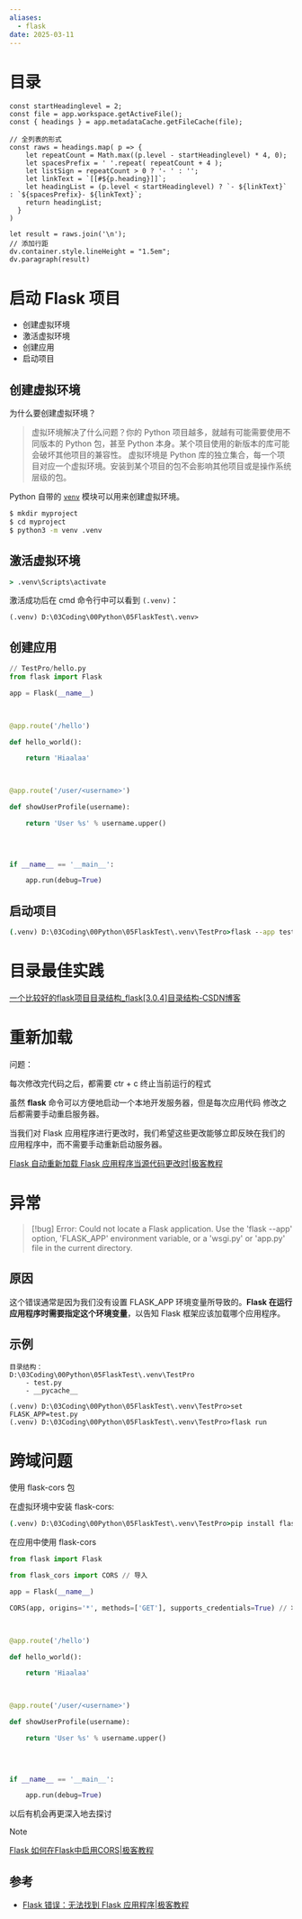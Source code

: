 ```yaml
---
aliases:
  - flask
date: 2025-03-11
---
```


# 目录

```dataviewjs
const startHeadinglevel = 2;
const file = app.workspace.getActiveFile();
const { headings } = app.metadataCache.getFileCache(file);

// 全列表的形式
const raws = headings.map( p => {
    let repeatCount = Math.max((p.level - startHeadinglevel) * 4, 0);
    let spacesPrefix = ' '.repeat( repeatCount + 4 );
    let listSign = repeatCount > 0 ? '- ' : '';
    let linkText = `[[#${p.heading}]]`;
    let headingList = (p.level < startHeadinglevel) ? `- ${linkText}` : `${spacesPrefix}- ${linkText}`;
    return headingList;
  }
)

let result = raws.join('\n');
// 添加行距
dv.container.style.lineHeight = "1.5em";
dv.paragraph(result)
```

# 启动 Flask 项目

- 创建虚拟环境
- 激活虚拟环境
- 创建应用
- 启动项目

## 创建虚拟环境

为什么要创建虚拟环境？

> 虚拟环境解决了什么问题？你的 Python 项目越多，就越有可能需要使用不同版本的 Python 包，甚至 Python 本身。某个项目使用的新版本的库可能会破坏其他项目的兼容性。
> 虚拟环境是 Python 库的独立集合，每一个项目对应一个虚拟环境。安装到某个项目的包不会影响其他项目或是操作系统层级的包。

Python 自带的 [`venv`](https://docs.python.org/3/library/venv.html#module-venv "（在 Python v3.13）") 模块可以用来创建虚拟环境。

```cmd
$ mkdir myproject
$ cd myproject
$ python3 -m venv .venv
```

## 激活虚拟环境

```cmd
> .venv\Scripts\activate
```

激活成功后在 cmd 命令行中可以看到 `(.venv)`：

```
(.venv) D:\03Coding\00Python\05FlaskTest\.venv>
```

## 创建应用

```python
// TestPro/hello.py
from flask import Flask

app = Flask(__name__)

  

@app.route('/hello')

def hello_world():

    return 'Hiaalaa'

  

@app.route('/user/<username>')

def showUserProfile(username):

    return 'User %s' % username.upper()

  
  

if __name__ == '__main__':

    app.run(debug=True)
```

## 启动项目

```cmd
(.venv) D:\03Coding\00Python\05FlaskTest\.venv\TestPro>flask --app test run
```

# 目录最佳实践

[一个比较好的flask项目目录结构_flask[3.0.4]目录结构-CSDN博客](https://blog.csdn.net/bocai_xiaodaidai/article/details/101527678)

# 重新加载

问题：

每次修改完代码之后，都需要 ctr + c 终止当前运行的程式

虽然 **flask** 命令可以方便地启动一个本地开发服务器，但是每次应用代码 修改之后都需要手动重启服务器。

当我们对 Flask 应用程序进行更改时，我们希望这些更改能够立即反映在我们的应用程序中，而不需要手动重新启动服务器。

[Flask 自动重新加载 Flask 应用程序当源代码更改时|极客教程](https://geek-docs.com/flask/flask-questions/9_flask_auto_reloading_flask_app_when_source_code_changes.html)

# 异常

> [!bug]
> Error: Could not locate a Flask application. Use the 'flask --app' option, 'FLASK_APP' environment variable, or a 'wsgi.py' or 'app.py' file in the current directory.

## 原因

这个错误通常是因为我们没有设置 FLASK_APP 环境变量所导致的。**Flask 在运行应用程序时需要指定这个环境变量**，以告知 Flask 框架应该加载哪个应用程序。

## 示例

```
目录结构：
D:\03Coding\00Python\05FlaskTest\.venv\TestPro
	- test.py
	- __pycache__

(.venv) D:\03Coding\00Python\05FlaskTest\.venv\TestPro>set FLASK_APP=test.py
(.venv) D:\03Coding\00Python\05FlaskTest\.venv\TestPro>flask run
```

# 跨域问题

使用 flask-cors 包

在虚拟环境中安装 flask-cors:
```cmd
(.venv) D:\03Coding\00Python\05FlaskTest\.venv\TestPro>pip install flask-cors
```

在应用中使用 flask-cors

```python
from flask import Flask

from flask_cors import CORS // 导入

app = Flask(__name__)

CORS(app, origins='*', methods=['GET'], supports_credentials=True) // 将允许任何源的GET请求，并且可以处理使用凭据的跨域请求。

  

@app.route('/hello')

def hello_world():

    return 'Hiaalaa'

  

@app.route('/user/<username>')

def showUserProfile(username):

    return 'User %s' % username.upper()

  
  

if __name__ == '__main__':

    app.run(debug=True)
```

以后有机会再更深入地去探讨

> [!note]
> [Flask 如何在Flask中启用CORS|极客教程](https://geek-docs.com/flask/flask-questions/30_flask_how_to_enable_cors_in_flask.html)

## 参考

- [Flask 错误：无法找到 Flask 应用程序|极客教程](https://geek-docs.com/flask/flask-questions/710_flask_error_could_not_locate_a_flask_application.html)
